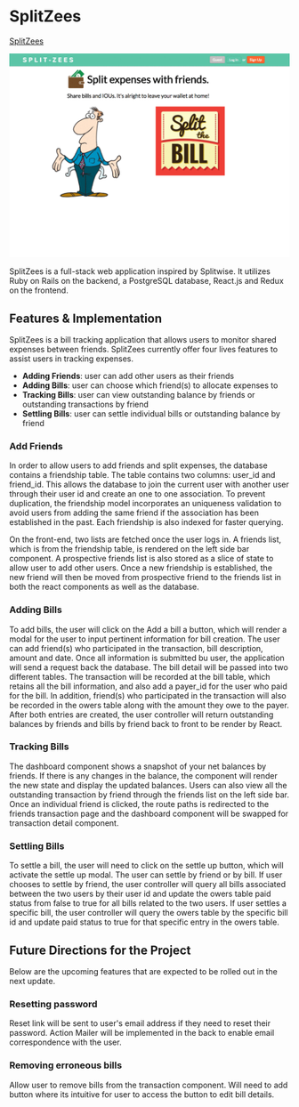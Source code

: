 # SplitZees

[SplitZees][heroku]

![main screen](app/assets/images/splitzees.gif)

[heroku]: https://www.splitzees.club/

SplitZees is a full-stack web application inspired by Splitwise.  It utilizes Ruby on Rails on the backend, a PostgreSQL database, React.js and Redux on the frontend.

## Features & Implementation

SplitZees is a bill tracking application that allows users to monitor shared expenses between friends.  SplitZees currently offer four lives features to assist users in tracking expenses.

  * **Adding Friends**: user can add other users as their friends
  * **Adding Bills**: user can choose which friend(s) to allocate expenses to
  * **Tracking Bills**: user can view outstanding balance by friends or outstanding transactions by friend
  * **Settling Bills**: user can settle individual bills or outstanding balance by friend

### Add Friends

In order to allow users to add friends and split expenses, the database contains a friendship table.  The table contains two columns: user_id and friend_id.  This allows the database to join the current user with another user through their user id and create an one to one association.  To prevent duplication, the friendship model incorporates an uniqueness validation to avoid users from adding the same friend if the association has been established in the past.  Each friendship is also indexed for faster querying.

On the front-end, two lists are fetched once the user logs in.  A friends list, which is from the friendship table, is rendered on the left side bar component. A prospective friends list is also stored as a slice of state to allow user to add other users.  Once a new friendship is established, the new friend will then be moved from prospective friend to the friends list in both the react components as well as the database.

### Adding Bills

To add bills, the user will click on the Add a bill a button, which will render a modal for the user to input pertinent information for bill creation.  The user can add friend(s) who participated in the transaction, bill description, amount and date.  Once all information is submitted bu user, the application will send a request back the database.  The bill detail will be passed into two different tables.  The transaction will be recorded at the bill table, which retains all the bill information, and also add a payer_id for the user who paid for the bill.  In addition, friend(s) who participated in the transaction will also be recorded in the owers table along with the amount they owe to the payer.  After both entries are created, the user controller will return outstanding balances by friends and bills by friend back to front to be render by React.  

### Tracking Bills

The dashboard component shows a snapshot of your net balances by friends.  If there is any changes in the balance, the component will render the new state and display the updated balances.  Users can also view all the outstanding transaction by friend through the friends list on the left side bar.  Once an individual friend is clicked, the route paths is redirected to the friends transaction page and the dashboard component will be swapped for transaction detail component.  

### Settling Bills

To settle a bill, the user will need to click on the settle up button, which will activate the settle up modal.  The user can settle by friend or by bill.  If user chooses to settle by friend, the user controller will query all bills associated between the two users by their user id and update the owers table paid status from false to true for all bills related to the two users.  If user settles a specific bill, the user controller will query the owers table by the specific bill id and update paid status to true for that specific entry in the owers table.  

## Future Directions for the Project

Below are the upcoming features that are expected to be rolled out in the next update.

### Resetting password

Reset link will be sent to user's email address if they need to reset their password.  Action Mailer will be implemented in the back to enable email correspondence with the user.

### Removing erroneous bills

Allow user to remove bills from the transaction component.  Will need to add button where its intuitive for user to access the button to edit bill details.  
